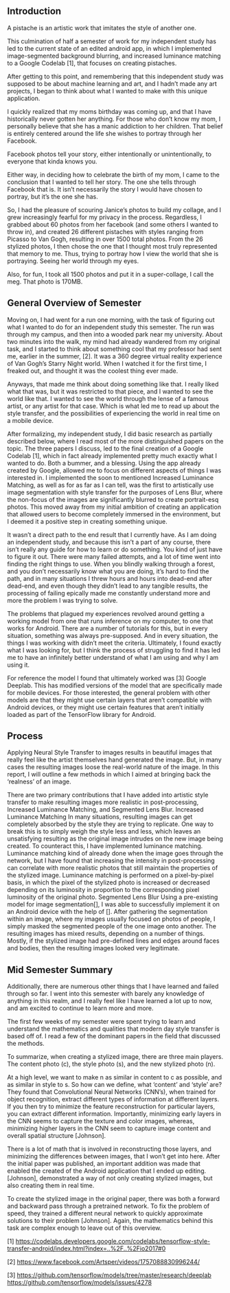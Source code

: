 ## Introduction
A pistache is an artistic work that imitates the style of another one.

This culmination of half a semester of work for my independent study has led to the current state of an edited android app, in which I implemented image-segmented background blurring, and increased luminance matching to a Google Codelab [1], that focuses on creating pistaches.

After getting to this point, and remembering that this independent study was supposed to be about machine learning and art, and I hadn’t made any art projects, I began to think about what I wanted to make with this unique application.

I quickly realized that my moms birthday was coming up, and that I have historically never gotten her anything. For those who don’t know my mom, I personally believe that she has a manic addiction to her children. That belief is entirely centered around the life she wishes to portray through her Facebook. 

Facebook photos tell your story, either intentionally or unintentionally, to everyone that kinda knows you.

Either way, in deciding how to celebrate the birth of my mom, I came to the conclusion that I wanted to tell her story. The one she tells through Facebook that is. It isn’t necessarily the story I would have chosen to portray, but it’s the one she has.

So, I had the pleasure of scouring Janice’s photos to build my collage, and I grew increasingly fearful for my privacy in the process. Regardless, I grabbed about 60 photos from her facebook (and some others I wanted to throw in), and created 26 different pistaches with styles ranging from Picasso to Van Gogh, resulting in over 1500 total photos. From the 26 stylized photos, I then chose the one that I thought most truly represented that memory to me. Thus, trying to portray how I view the world that she is portraying. Seeing her world through my eyes.

Also, for fun, I took all 1500 photos and put it in a super-collage, I call the meg. That photo is 170MB.

## General Overview of Semester
Moving on, I had went for a run one morning, with the task of figuring out what I wanted to do for an independent study this semester. The run was through my campus, and then into a wooded park near my university. About two minutes into the walk, my mind had already wandered from my original task, and I started to think about something cool that my professor had sent me, earlier in the summer, [2]. It was a 360 degree virtual reality experience of Van Gogh’s Starry Night world. When I watched it for the first time, I freaked out, and thought it was the coolest thing ever made. 

Anyways, that made me think about doing something like that. I really liked what that was, but it was restricted to that piece, and I wanted to see the world like that. I wanted to see the world through the lense of a famous artist, or any artist for that case. Which is what led me to read up about the style transfer, and the possibilities of experiencing the world in real time on a mobile device.

After formalizing, my independent study, I did basic research as partially described below, where I read most of the more distinguished papers on the topic. The three papers I discuss, led to the final creation of a Google Codelab [1], which in fact already implemented pretty much exactly what I wanted to do. Both a bummer, and a blessing. Using the app already created by Google, allowed me to focus on different aspects of things I was interested in. I implemented the soon to mentioned Increased Luminance Matching, as well as for as far as I can tell, was the first to artistically use image segmentation with style transfer for the purposes of Lens Blur, where the non-focus of the images are significantly blurred to create portrait-esq photos. This moved away from my initial ambition of creating an application that allowed users to become completely immersed in the environment, but I deemed it a positive step in creating something unique.

It wasn’t a direct path to the end result that I currently have. As I am doing an independent study, and because this isn’t a part of any course, there isn’t really any guide for how to learn or do something. You kind of just have to figure it out. There were many failed attempts, and a lot of time went into finding the right things to use. When you blindly walking through a forest, and you don’t necessarily know what you are doing, it’s hard to find the path, and in many situations I threw hours and hours into dead-end after dead-end, and even though they didn’t lead to any tangible results, the processing of failing epically made me constantly understand more and more the problem I was trying to solve. 

The problems that plagued my experiences revolved around getting a working model from one that runs inference on my computer, to one that works for Android. There are a number of tutorials for this, but in every situation, something was always pre-supposed. And in every situation, the things I was working with didn’t meet the criteria. Ultimately, I found exactly what I was looking for, but I think the process of struggling to find it has led me to have an infinitely better understand of what I am using and why I am using it. 

For reference the model I found that ultimately worked was [3] Google Deeplab. This has modified versions of the model that are specifically made for mobile devices. For those interested, the general problem with other models are that they might use certain layers that aren’t compatible with Android devices, or they might use certain features that aren’t initially loaded as part of the TensorFlow library for Android.

## Process
Applying Neural Style Transfer to images results in beautiful images that really feel like the artist themselves hand generated the image. But, in many cases the resulting images loose the real-world nature of the image. In this report, I will outline a few methods in which I aimed at bringing back the ‘realness’ of an image.

There are two primary contributions that I have added into artistic style transfer to make resulting images more realistic in post-processing, Increased Luminance Matching, and Segmented Lens Blur. 
Increased Luminance Matching
In many situations, resulting images can get completely absorbed by the style they are trying to replicate. One way to break this is to simply weigh the style less and less, which leaves an unsatisfying resulting as the original image intrudes on the new image being created. To counteract this, I have implemented luminance matching. Luminance matching kind of already done when the image goes through the network, but I have found that increasing the intensity in post-processing can correlate with more realistic photos that still maintain the properties of the stylized image. Luminance matching is performed on a pixel-by-pixel basis, in which the pixel of the stylized photo is increased or decreased depending on its luminosity in proportion to the corresponding pixel luminosity of the original photo. 
Segmented Lens Blur
Using a pre-existing model for image segmentation[], I was able to successfully implement it on an Android device with the help of []. After gathering the segmentation within an image, where my images usually focused on photos of people, I simply masked the segmented people of the one image onto another. The resulting images has mixed results, depending on a number of things. Mostly, if the stylized image had pre-defined lines and edges around faces and bodies, then the resulting images looked very legitimate.

## Mid Semester Summary
Additionally, there are numerous other things that I have learned and failed through so far. I went into this semester with barely any knowledge of anything in this realm, and I really feel like I have learned a lot up to now, and am excited to continue to learn more and more.

The first few weeks of my semester were spent trying to learn and understand the mathematics and qualities that modern day style transfer is based off of. I read a few of the dominant papers in the field that discussed the methods. 

To summarize, when creating a stylized image, there are three main players. The content photo (c), the style photo (s), and the new stylized photo (n). 

At a high level, we want to make n as similar in content to c as possible, and as similar in style to s. So how can we define, what ‘content’ and ‘style’ are? They found that Convolutional Neural Networks (CNN’s), when trained for object recognition, extract different types of information at different layers. If you then try to minimize the feature reconstruction for particular layers, you can extract different information. Importantly, minimizing early layers in the CNN seems to capture the texture and color images, whereas, minimizing higher layers in the CNN seem to capture image content and overall spatial structure [Johnson].

There is a lot of math that is involved in reconstructing those layers, and minimizing the differences between images, that I won’t get into here. After the initial paper was published, an important addition was made that enabled the created of the Android application that I ended up editing. [Johnson], demonstrated a way of not only creating stylized images, but also creating them in real time. 

To create the stylized image in the original paper, there was both a forward and backward pass through a pretrained network. To fix the problem of speed, they trained a different neural network to quickly approximate solutions to their problem [Johnson]. Again, the mathematics behind this task are complex enough to leave out of this overview.



[1] https://codelabs.developers.google.com/codelabs/tensorflow-style-transfer-android/index.html?index=..%2F..%2Fio2017#0

[2] 
https://www.facebook.com/Artsper/videos/1757088830996244/

[3] 
https://github.com/tensorflow/models/tree/master/research/deeplab
https://github.com/tensorflow/models/issues/4278
